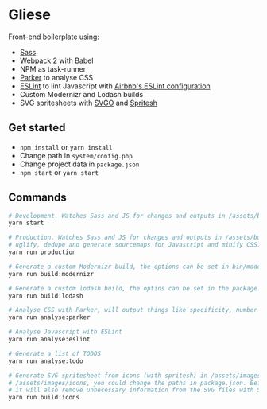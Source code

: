 # Gliese
Front-end boilerplate using:
- [Sass](http://sass-lang.com/)
- [Webpack 2](http://webpack.github.io/) with Babel
- NPM as task-runner
- [Parker](https://github.com/katiefenn/parker) to analyse CSS
- [ESLint](http://eslint.org/) to lint Javascript with [Airbnb's ESLint configuration](https://github.com/airbnb/javascript)
- Custom Modernizr and Lodash builds
- SVG spritesheets with [SVGO](https://github.com/svg/svgo) and [Spritesh](https://github.com/edenspiekermann/sprite.sh)

## Get started
- ```npm install``` or ```yarn install```
- Change path in ```system/config.php```
- Change project data in ```package.json```
- ```npm start``` or ```yarn start```

## Commands
```bash
# Development. Watches Sass and JS for changes and outputs in /assets/build
yarn start

# Production. Watches Sass and JS for changes and outputs in /assets/build. Production will
# uglify, dedupe and generate sourcemaps for Javascript and minify CSS.
yarn run production

# Generate a custom Modernizr build, the options can be set in bin/modernizr.js
yarn run build:modernizr

# Generate a custom lodash build, the optins can be set in the package.json
yarn run build:lodash

# Analyse CSS with Parker, will output things like specificity, number of selectors etc.
yarn run analyse:parker

# Analyse Javascript with ESLint
yarn run analyse:eslint

# Generate a list of TODOS
yarn run analyse:todo

# Generate SVG spritesheet from icons (with spritesh) in /assets/images/icons-src to
# /assets/images/icons, you could change the paths in package.json. Before creating the sprite
# it will also remove unnecessary information from the SVG files with SVGO
yarn run build:icons
```
